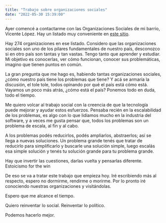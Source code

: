 ```yaml
---
title: "Trabajo sobre organizaciones sociales"
date: "2022-05-30 15:39:00"
---
```


Ayer comencé a contactarme con las Organizaciones Sociales de mi barrio, Vicente López. Hay un listado muy conveniente en [este sitio](http://vicentelopez.opendata.junar.com/dataviews/257428/organizaciones-sociales-de-vicente-lopez/).

Hay 274 organizaciones en ese listado. Considero que las organizaciones sociales son uno de los pilares fundamentales de nuestro país, desconozco si en otro país son tantas y tan vastas. Tengo tanto que aprender y estudiar. Mi objetivo es conocerlas, ver cómo funcionan, conocer sus problemáticas, imagino que tienen puntos en común.

La gran pregunta que me hago es, habiendo tantas organizaciones sociales, ¿cómo nuestro país tiene los problemas que tiene? Y acá se armaría la discusión, el tole tole, todos opinando por qué el país está cómo está. Vayamos un poco más atrás, ¿cómo está el país? Ponemos todo en duda, todo el tiempo.

Me quiero volcar al trabajo social con la creencia de que la tecnología puede mejorar y ayudar estos esfuerzos. Pensaba recién en la escalabilidad de los problemas, es algo con lo que lidiamos mucho en la industria del software, y a veces me gusta pensar que, todos los problemas son un problema de escala, al fin y al cabo.

A los problemas podés reducirlos, podés ampliarlos, abstraerlos; así se llega a nuevas soluciones. Un problema grande tenés que tratar de reducirlo para simplificarlo y buscarle una solución simple, luego escalás esa simple solución y tenés tu solución grande para tu problema grande.

Hay que invertir las cuestiones, darlas vuelta y pensarlas diferente. Estoicismo for the win

De eso se va a tratar este trabajo que empieza hoy. Iré escribiendo más al respecto, espero no dormirme, rendirme o morirme. Por lo pronto iré conociendo nuestras organizaciones y visitándolas.

Espero que me alcance el tiempo.

Quiero reinventar lo social. Reinventar lo político.

Podemos hacerlo mejor.